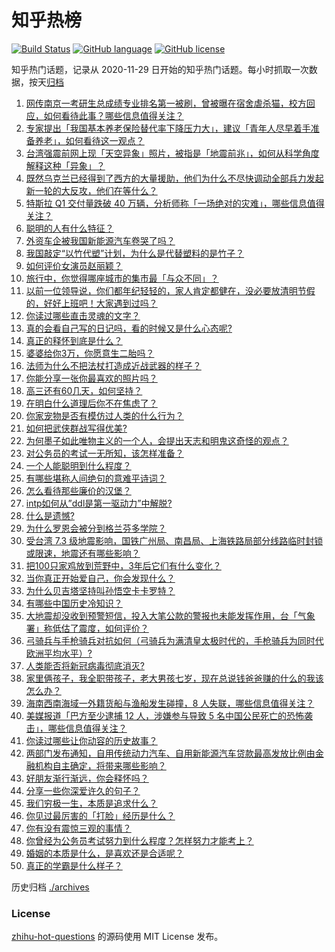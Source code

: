 # 知乎热榜
[![Build Status](https://github.com/ToWeLong/zhihu-hot-questions/workflows/CI/badge.svg)](https://github.com/ToWeLong/zhihu-hot-questions/actions)
[![GitHub language](https://img.shields.io/badge/language-golang-orange.svg)](https://golang.org/)
[![GitHub license](https://img.shields.io/github/license/ToWeLong/zhihu-hot-questions)](https://github.com/ToWeLong/zhihu-hot-questions/blob/main/LICENSE)

知乎热门话题，记录从 2020-11-29 日开始的知乎热门话题。每小时抓取一次数据，按天[归档](./archives)

<!-- BEGIN -->

1. [网传南京一考研生总成绩专业排名第一被刷，曾被曝在宿舍虐杀猫，校方回应，如何看待此事？哪些信息值得关注？](https://www.zhihu.com/question/651493066)
1. [专家提出「我国基本养老保险替代率下降压力大」，建议「青年人尽早着手准备养老」，如何看待这一观点？](https://www.zhihu.com/question/651486362)
1. [台湾强震前网上现「天空异象」照片，被指是「地震前兆」，如何从科学角度解释这种「异象」？](https://www.zhihu.com/question/651516653)
1. [既然乌克兰已经得到了西方的大量援助，他们为什么不尽快调动全部兵力发起新一轮的大反攻，他们在等什么？](https://www.zhihu.com/question/651229454)
1. [特斯拉 Q1 交付量跌破 40 万辆，分析师称「一场绝对的灾难」，哪些信息值得关注？](https://www.zhihu.com/question/651489990)
1. [聪明的人有什么特征？](https://www.zhihu.com/question/606421615)
1. [外资车企被我国新能源汽车卷哭了吗？](https://www.zhihu.com/question/639536083)
1. [我国敲定“以竹代塑”计划，为什么是代替塑料的是竹子？](https://www.zhihu.com/question/637458997)
1. [如何评价女演员赵丽颖？](https://www.zhihu.com/question/626201860)
1. [旅行中，你觉得哪座城市的集市最「与众不同」？](https://www.zhihu.com/question/648669807)
1. [以前一位领导说，你们都年纪轻轻的，家人肯定都健在，没必要放清明节假的，好好上班吧！大家遇到过吗？](https://www.zhihu.com/question/651445658)
1. [你读过哪些直击灵魂的文字？](https://www.zhihu.com/question/623411870)
1. [真的会看自己写的日记吗，看的时候又是什么心态呢?](https://www.zhihu.com/question/633909100)
1. [真正的释怀到底是什么？](https://www.zhihu.com/question/625989866)
1. [婆婆给你3万，你愿意生二胎吗？](https://www.zhihu.com/question/651287494)
1. [法师为什么不把法杖打造成近战武器的样子？](https://www.zhihu.com/question/630533156)
1. [你能分享一张你最喜欢的照片吗？](https://www.zhihu.com/question/617492839)
1. [高三还有60几天，如何坚持？](https://www.zhihu.com/question/651029579)
1. [在明白什么道理后你不在焦虑了？](https://www.zhihu.com/question/629658395)
1. [你家宠物是否有模仿过人类的什么行为？](https://www.zhihu.com/question/646471612)
1. [如何把武侠群战写得优美?](https://www.zhihu.com/question/651411400)
1. [为何墨子如此唯物主义的一个人，会提出天志和明鬼这奇怪的观点？](https://www.zhihu.com/question/650549131)
1. [对公务员的考试一无所知，该怎样准备？](https://www.zhihu.com/question/321438898)
1. [一个人能聪明到什么程度？](https://www.zhihu.com/question/31219081)
1. [有哪些堪称人间绝句的意难平诗词？](https://www.zhihu.com/question/649966114)
1. [怎么看待那些廉价的汉堡？](https://www.zhihu.com/question/371528813)
1. [intp如何从”ddl是第一驱动力”中解脱?](https://www.zhihu.com/question/638602358)
1. [什么是遗憾?](https://www.zhihu.com/question/23346504)
1. [为什么罗恩会被分到格兰芬多学院？](https://www.zhihu.com/question/489643957)
1. [受台湾 7.3 级地震影响，国铁广州局、南昌局、上海铁路局部分线路临时封锁或限速，地震还有哪些影响？](https://www.zhihu.com/question/651439061)
1. [把100只家鸡放到荒野中，3年后它们有什么变化？](https://www.zhihu.com/question/434124471)
1. [当你真正开始爱自己，你会发现什么？](https://www.zhihu.com/question/608467041)
1. [为什么贝吉塔坚持叫孙悟空卡卡罗特？](https://www.zhihu.com/question/386869225)
1. [有哪些中国历史冷知识？](https://www.zhihu.com/question/61291160)
1. [大地震却没收到预警短信，投入大笔公款的警报也未能发挥作用，台「气象署」称低估了震度，如何评价？](https://www.zhihu.com/question/651489943)
1. [弓骑兵与手枪骑兵对抗如何（弓骑兵为满清皇太极时代的，手枪骑兵为同时代欧洲平均水平）?](https://www.zhihu.com/question/433696241)
1. [人类能否将新冠病毒彻底消灭?](https://www.zhihu.com/question/645492495)
1. [家里俩孩子，我全职带孩子，老大男孩七岁，现在总说钱爸爸赚的什么的我该怎么办？](https://www.zhihu.com/question/645595657)
1. [海南西南海域一外籍货船与渔船发生碰撞，8 人失联，哪些信息值得关注？](https://www.zhihu.com/question/651538044)
1. [美媒报道「巴方至少逮捕 12 人，涉嫌参与导致 5 名中国公民死亡的恐怖袭击」，哪些信息值得关注？](https://www.zhihu.com/question/651405414)
1. [你读过哪些让你动容的历史故事？](https://www.zhihu.com/question/59151423)
1. [两部门发布通知，自用传统动力汽车、自用新能源汽车贷款最高发放比例由金融机构自主确定，将带来哪些影响？](https://www.zhihu.com/question/651492597)
1. [好朋友渐行渐远，你会释怀吗？](https://www.zhihu.com/question/644044756)
1. [分享一些你深爱许久的句子？](https://www.zhihu.com/question/651277314)
1. [我们穷极一生，本质是追求什么？](https://www.zhihu.com/question/638481226)
1. [你见过最厉害的「打脸」经历是什么？](https://www.zhihu.com/question/473217817)
1. [你有没有震惊三观的事情？](https://www.zhihu.com/question/625527702)
1. [你曾经为公务员考试努力到什么程度？怎样努力才能考上？](https://www.zhihu.com/question/63350365)
1. [婚姻的本质是什么，是喜欢还是合适呢？](https://www.zhihu.com/question/644150770)
1. [真正的学霸是什么样子？](https://www.zhihu.com/question/49078888)

<!-- END -->

历史归档 [./archives](./archives)


### License
[zhihu-hot-questions](https://github.com/towelong/zhihu-hot-questions) 的源码使用 MIT License 发布。